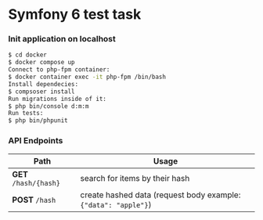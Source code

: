 # Symfony 6 test task

### Init application on localhost
```sh
$ cd docker
$ docker compose up
Connect to php-fpm container:
$ docker container exec -it php-fpm /bin/bash
Install dependecies:
$ compsoser install
Run migrations inside of it:
$ php bin/console d:m:m
Run tests:
$ php bin/phpunit
```

### API Endpoints
| Path                       | Usage                                                              |
|----------------------------|--------------------------------------------------------------------|
| **GET** ```/hash/{hash}``` | search for items by their hash                                     |
| **POST** ```/hash```       | create hashed data (request body example: ```{"data": "apple"}```) |
